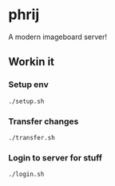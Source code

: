 # phrij
A modern imageboard server!

## Workin it
### Setup env
```
./setup.sh
```
### Transfer changes
```
./transfer.sh
```
### Login to server for stuff
```
./login.sh
```
